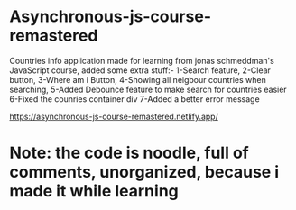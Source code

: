 # Asynchronous-js-course-remastered

Countries info application made for learning from jonas schmeddman's JavaScript course, added some extra stuff:- 1-Search feature, 2-Clear button, 3-Where am i Button, 4-Showing all neigbour countries when searching, 5-Added Debounce feature to make search for countries easier 6-Fixed the counries container div 7-Added a better error message

https://asynchronous-js-course-remastered.netlify.app/

# Note: the code is noodle, full of comments, unorganized, because i made it while learning
